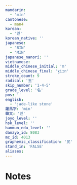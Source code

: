 ```yaml
---
mandarin:
  - 'mín'
cantonese:
  - man4
korean:
  - '민'
korean_native: ''
japanese:
  - 'BIN'
  - 'MIN'
japanese_nanori: ''
vietnamese:
middle_chinese_initial: 'm'
middle_chinese_final: 'ɣiɪn'
stroke_count: 9
radical: '玉'
skip_number: '1-4-5'
grade_level: '名'
pos: ''
english:
  - 'jade-like stone'
羅馬字: 'min'
韓文: '민'
joyo_level: ''
hsk_level: ''
hanmun_edu_level: ''
danayo_id: 8083
mc_id: 4013
graphemic_classification: '民'
stand_in: 'FALSE'
aliases:
---
```


# Notes
